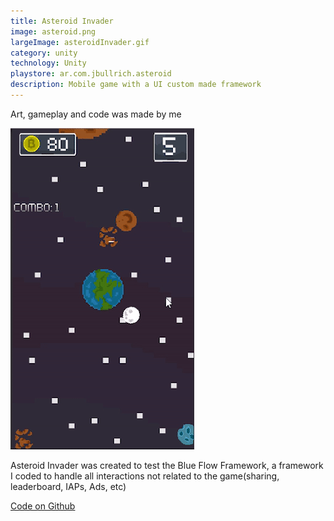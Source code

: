 ```yaml
---
title: Asteroid Invader
image: asteroid.png
largeImage: asteroidInvader.gif
category: unity
technology: Unity
playstore: ar.com.jbullrich.asteroid
description: Mobile game with a UI custom made framework
---
```

Art, gameplay and code was made by me  

<img src="../../img/portfolio/asteroidInvader.gif"/>

Asteroid Invader was created to test the Blue Flow Framework, a framework I coded to handle all interactions not related to the game(sharing, leaderboard, IAPs, Ads, etc)

[Code on Github](https://github.com/Bullrich/Asteroid-Invader)
